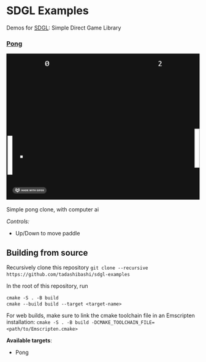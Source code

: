 # SDGL Examples

Demos for [SDGL](https://github.com/tadashibashi/sdgl): Simple Direct Game Library

### [Pong](https://aaronishibashi.com/portfolio/games/pong3)

[![Pong Animation Preview](res/pong.gif)](https://aaronishibashi.com/portfolio/games/pong3)

Simple pong clone, with computer ai

*Controls:*
- Up/Down to move paddle

## Building from source

Recursively clone this repository
`git clone --recursive https://github.com/tadashibashi/sdgl-examples`

In the root of this repository, run
```
cmake -S . -B build
cmake --build build --target <target-name>
```

For web builds, make sure to link the cmake toolchain file in an Emscripten installation:
`cmake -S . -B build -DCMAKE_TOOLCHAIN_FILE=<path/to/Emscripten.cmake>`

**Available targets**:
- Pong
